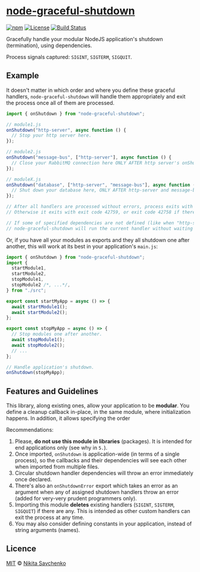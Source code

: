 # [node-graceful-shutdown](https://www.npmjs.com/package/node-graceful-shutdown)

[![npm](https://img.shields.io/npm/v/node-graceful-shutdown.svg)](https://www.npmjs.com/package/node-graceful-shutdown)
[![License](https://img.shields.io/github/license/zitros/node-graceful-shutdown.svg)](LICENSE)
[![Build Status](https://img.shields.io/github/workflow/status/zitros/node-graceful-shutdown/Node.js%20package)](https://github.com/ZitRos/node-graceful-shutdown/actions/workflows/build-and-push.yaml)

Gracefully handle your modular NodeJS application's shutdown (termination), using dependencies.

Process signals captured: `SIGINT`, `SIGTERM`, `SIGQUIT`.

## Example

It doesn't matter in which order and where you define these graceful handlers, `node-graceful-shutdown` will
handle them appropriately and exit the process once all of them are processed.

```javascript
import { onShutdown } from "node-graceful-shutdown";

// module1.js
onShutdown("http-server", async function () {
  // Stop your http server here.
});

// module2.js
onShutdown("message-bus", ["http-server"], async function () {
  // Close your RabbitMQ connection here ONLY AFTER http server's onShutdown completed.
});

// moduleX.js
onShutdown("database", ["http-server", "message-bus"], async function () {
  // Shut down your database here, ONLY AFTER http-server and message-bus are completed.
});

// After all handlers are processed without errors, process exits with code 0.
// Otherwise it exits with exit code 42759, or exit code 42758 if there are any errors in assigned shutdown handlers.

// If some of specified dependencies are not defined (like when "http-server" is missing in the above example),
// node-graceful-shutdown will run the current handler without waiting for the undefined dependency.
```

Or, if you have all your modules as exports and they all shutdown one after another,
this will work at its best in your application's `main.js`:

```javascript
import { onShutdown } from "node-graceful-shutdown";
import {
  startModule1,
  startModule2,
  stopModule1,
  stopModule2 /*, ...*/,
} from "./src";

export const startMyApp = async () => {
  await startModule1();
  await startModule2();
};

export const stopMyApp = async () => {
  // Stop modules one after another.
  await stopModule1();
  await stopModule2();
  // ...
};

// Handle application's shutdown.
onShutdown(stopMyApp);
```

## Features and Guidelines

This library, along existing ones, allow your application to be **modular**. You define a cleanup callback in-place,
in the same module, where initialization happens. In addition, it allows specifying the order

Recommendations:

1. Please, **do not use this module in libraries** (packages). It is intended for end applications only (see why in `5.`).
2. Once imported, `onShutdown` is application-wide (in terms of a single process), so the callbacks and their dependencies will see each other when imported from multiple files.
3. Circular shutdown handler dependencies will throw an error immediately once declared.
4. There's also an `onShutdownError` export which takes an error as an argument when any of assigned shutdown handlers throw an error (added for very-very prudent programmers only).
5. Importing this module **deletes** existing handlers (`SIGINT`, `SIGTERM`, `SIGQUIT`) if there are any. This is intended as other custom handlers can exit the process at any time.
6. You may also consider defining constants in your application, instead of string arguments (names).

## Licence

[MIT](LICENSE) © [Nikita Savchenko](https://nikita.tk/developer)
